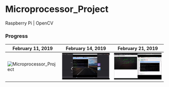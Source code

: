 # Microprocessor_Project
Raspberry Pi | OpenCV

### Progress
| February 11, 2019      | February 14, 2019     | February 21, 2019     |
| ------------ | ------------- | ------------- |
| ![Microprocessor_Project](traffic.gif) | ![Microprocessor_Project](traffic2.gif) | ![Microprocessor_Project](traffic3.gif) |
